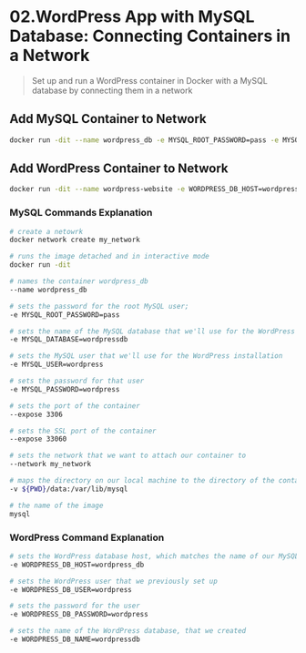 # 02.WordPress App with MySQL Database: Connecting Containers in a Network

> Set up and run a WordPress container in Docker with a MySQL database by connecting them in a network


## Add MySQL Container to Network
``` bash
docker run -dit --name wordpress_db -e MYSQL_ROOT_PASSWORD=pass -e MYSQL_DATABASE=wordpressdb -e MYSQL_USER=wordpress -e MYSQL_PASSWORD=wordpress --expose 3306 --expose 33060 --network my_network -v %cd%/data:/var/lib/mysql mysql
```
## Add WordPress Container to Network
``` bash
docker run -dit --name wordpress-website -e WORDPRESS_DB_HOST=wordpress_db -e WORDPRESS_DB_USER=wordpress -e WORDPRESS_DB_PASSWORD=wordpress -e WORDPRESS_DB_NAME=wordpressdb -v %cd%/wp-data:/var/www/html -p 80:80 --network my_network wordpress
```


### MySQL Commands Explanation
``` bash
# create a netowrk
docker network create my_network

# runs the image detached and in interactive mode
docker run -dit

# names the container wordpress_db
--name wordpress_db

# sets the password for the root MySQL user;
-e MYSQL_ROOT_PASSWORD=pass

# sets the name of the MySQL database that we'll use for the WordPress installation
-e MYSQL_DATABASE=wordpressdb

# sets the MySQL user that we'll use for the WordPress installation
-e MYSQL_USER=wordpress

# sets the password for that user
-e MYSQL_PASSWORD=wordpress

# sets the port of the container
--expose 3306

# sets the SSL port of the container
--expose 33060

# sets the network that we want to attach our container to
--network my_network 

# maps the directory on our local machine to the directory of the container, so that we can store data outside of it (PowerShell)
-v ${PWD}/data:/var/lib/mysql

# the name of the image
mysql 
```

### WordPress Command Explanation
```bash
# sets the WordPress database host, which matches the name of our MySQL container that we set up in Step 2
-e WORDPRESS_DB_HOST=wordpress_db 

# sets the WordPress user that we previously set up
-e WORDPRESS_DB_USER=wordpress 

# sets the password for the user
-e WORDPRESS_DB_PASSWORD=wordpress 

# sets the name of the WordPress database, that we created
-e WORDPRESS_DB_NAME=wordpressdb 
```